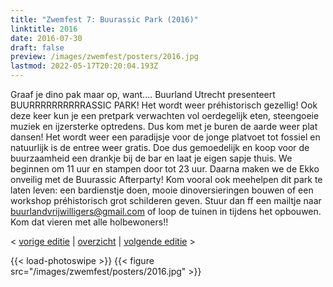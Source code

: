 ```yaml
---
title: "Zwemfest 7: Buurassic Park (2016)"
linktitle: 2016
date: 2016-07-30
draft: false
preview: /images/zwemfest/posters/2016.jpg
lastmod: 2022-05-17T20:20:04.193Z
---
```

Graaf je dino pak maar op, want.... 
Buurland Utrecht presenteert BUURRRRRRRRRRASSIC PARK! 
Het wordt weer préhistorisch gezellig! Ook deze keer kun je een pretpark verwachten vol oerdegelijk eten, steengoeie muziek en ijzersterke optredens. Dus kom met je buren de aarde weer plat dansen! Het wordt weer een paradijsje voor de jonge platvoet tot fossiel en natuurlijk is de entree weer gratis. Doe dus gemoedelijk en koop voor de buurzaamheid een drankje bij de bar en laat je eigen sapje thuis. We beginnen om 11 uur en stampen door tot 23 uur. Daarna maken we de Ekko onveilig met de Buurassic Afterparty! 
Kom vooral ook meehelpen dit park te laten leven: een bardienstje doen, mooie dinoversieringen bouwen of een workshop préhistorisch grot schilderen geven. Stuur dan ff een mailtje naar buurlandvrijwilligers@gmail.com of loop de tuinen in tijdens het opbouwen. 
Kom dat vieren met alle holbewoners!! 

< [vorige editie](/zwemfest/2015) | [overzicht](/zwemfest) | [volgende editie](/zwemfest/2017/) >

{{< load-photoswipe >}}
{{< figure src="/images/zwemfest/posters/2016.jpg"  >}}
